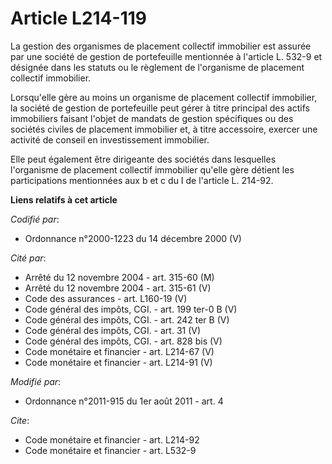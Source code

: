 # Article L214-119

La gestion des organismes de placement collectif immobilier est assurée par une société de gestion de portefeuille mentionnée
à l'article L. 532-9 et désignée dans les statuts ou le règlement de l'organisme de placement collectif immobilier. 

Lorsqu'elle gère au moins un organisme de placement collectif immobilier, la société de gestion de portefeuille peut gérer à
titre principal des actifs immobiliers faisant l'objet de mandats de gestion spécifiques ou des sociétés civiles de placement
immobilier et, à titre accessoire, exercer une activité de conseil en investissement immobilier. 

Elle peut également être dirigeante des sociétés dans lesquelles l'organisme de placement collectif immobilier qu'elle gère
détient les participations mentionnées aux b et c du I de l'article L. 214-92.

**Liens relatifs à cet article**

_Codifié par_:

  - Ordonnance n°2000-1223 du 14 décembre 2000 (V)

_Cité par_:

  - Arrêté du 12 novembre 2004 - art. 315-60 (M)
  - Arrêté du 12 novembre 2004 - art. 315-61 (V)
  - Code des assurances - art. L160-19 (V)
  - Code général des impôts, CGI. - art. 199 ter-0 B (V)
  - Code général des impôts, CGI. - art. 242 ter B (V)
  - Code général des impôts, CGI. - art. 31 (V)
  - Code général des impôts, CGI. - art. 828 bis (V)
  - Code monétaire et financier - art. L214-67 (V)
  - Code monétaire et financier - art. L214-91 (V)

_Modifié par_:

  - Ordonnance n°2011-915 du 1er août 2011 - art. 4

_Cite_:

  - Code monétaire et financier - art. L214-92
  - Code monétaire et financier - art. L532-9

